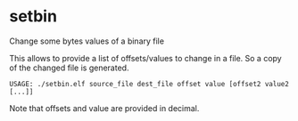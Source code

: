 setbin
======

Change some bytes values of a binary file 

This allows to provide a list of offsets/values to change in a file. So a copy of the changed file is generated.

    USAGE: ./setbin.elf source_file dest_file offset value [offset2 value2 [...]]

Note that offsets and value are provided in decimal.

